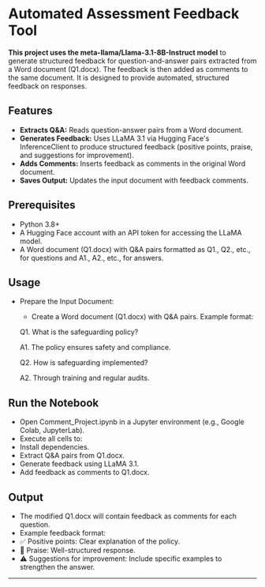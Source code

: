 # Automated Assessment Feedback Tool

**This project uses the meta-llama/Llama-3.1-8B-Instruct model** to generate structured feedback for question-and-answer pairs extracted from a Word document (Q1.docx). The feedback is then added as comments to the same document. It is designed to provide automated, structured feedback on responses.

## **Features**

*   **Extracts Q&A:** Reads question-answer pairs from a Word document.
*   **Generates Feedback:** Uses LLaMA 3.1 via Hugging Face's InferenceClient to produce structured feedback (positive points, praise, and suggestions for improvement).
*   **Adds Comments:** Inserts feedback as comments in the original Word document.
*   **Saves Output:** Updates the input document with feedback comments.

## **Prerequisites**

*   Python 3.8+
*   A Hugging Face account with an API token for accessing the LLaMA model.
*   A Word document (Q1.docx) with Q&A pairs formatted as Q1., Q2., etc., for questions and A1., A2., etc., for answers.

## **Usage**
*   Prepare the Input Document:
    *    Create a Word document (Q1.docx) with Q&A pairs. Example format:

    Q1. What is the safeguarding policy?

    A1. The policy ensures safety and compliance.
    
    Q2. How is safeguarding implemented?

    A2. Through training and regular audits.

## **Run the Notebook**
*   Open Comment_Project.ipynb in a Jupyter environment (e.g., Google Colab, JupyterLab).
*   Execute all cells to:
   *   Install dependencies.
   *   Extract Q&A pairs from Q1.docx.
   *   Generate feedback using LLaMA 3.1.
   *   Add feedback as comments to Q1.docx.

## **Output**
*   The modified Q1.docx will contain feedback as comments for each question.
*   Example feedback format:
   *   ✅ Positive points: Clear explanation of the policy.
   *   👏 Praise: Well-structured response.
   *   ⚠️ Suggestions for improvement: Include specific examples to strengthen the answer.



---

